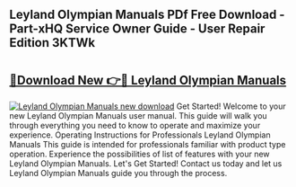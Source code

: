 ## Leyland Olympian Manuals PDf Free Download - Part-xHQ Service Owner Guide - User Repair Edition 3KTWk

# <h2><a href="http://bc52522.oget.top/?id=Leyland+Olympian+Manuals">🔗Download New 👉🔴 Leyland Olympian Manuals</a></h2>

[![Leyland Olympian Manuals new download](https://i.imgur.com/5g1atiW.png)](http://bc52522.oget.top/?id=Leyland+Olympian+Manuals)
Get Started! Welcome to your new Leyland Olympian Manuals user manual. This guide will walk you through everything you need to know to operate and maximize your experience. Operating Instructions for Professionals Leyland Olympian Manuals This guide is intended for professionals familiar with product type operation. Experience the possibilities of list of features with your new Leyland Olympian Manuals. Let's Get Started! Contact us today and let us Leyland Olympian Manuals guide you through the process.
